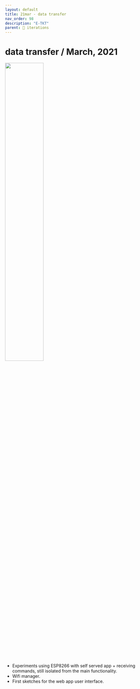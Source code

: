 ```yaml
---
layout: default
title: 21mar - data transfer
nav_order: 98
description: "E-TKT"
parent: 🧬 iterations
---
```


# **data transfer** / March, 2021

<img src="https://user-images.githubusercontent.com/15098003/171271137-047c1efe-4b0d-4ffa-89ae-fdf83de84ba9.jpg" width="50%">
 
- Experiments using ESP8266 with self served app + receiving commands, still isolated from the main functionality.
- Wifi manager.
- First sketches for the web app user interface.
